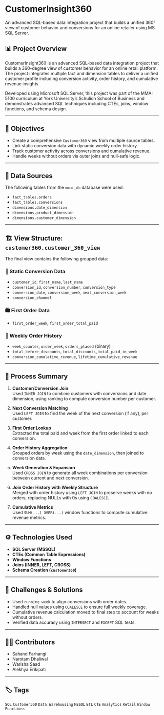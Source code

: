 # CustomerInsight360
An advanced SQL-based data integration project that builds a unified 360° view of customer behavior and conversions for an online retailer using MS SQL Server.

## 📊 Project Overview

CustomerInsight360 is an advanced SQL-based data integration project that builds a 360-degree view of customer behavior for an online retail platform. The project integrates multiple fact and dimension tables to deliver a unified customer profile including conversion activity, order history, and cumulative revenue insights.

Developed using Microsoft SQL Server, this project was part of the MMAI 5100 curriculum at York University’s Schulich School of Business and demonstrates advanced SQL techniques including CTEs, joins, window functions, and schema design.

---

## 🧠 Objectives

- Create a comprehensive `Customer360` view from multiple source tables.
- Link static conversion data with dynamic weekly order history.
- Track customer activity across conversions and cumulative revenue.
- Handle weeks without orders via outer joins and null-safe logic.

---

## 📁 Data Sources

The following tables from the `mmai_db` database were used:

- `fact_tables.orders`
- `fact_tables.conversions`
- `dimensions.date_dimension`
- `dimensions.product_dimension`
- `dimensions.customer_dimension`

---

## 🏗️ View Structure: `customer360.customer_360_view`

The final view contains the following grouped data:

### 🎯 Static Conversion Data
- `customer_id`, `first_name`, `last_name`
- `conversion_id`, `conversion_number`, `conversion_type`
- `conversion_date`, `conversion_week`, `next_conversion_week`
- `conversion_channel`

### 🛍️ First Order Data
- `first_order_week`, `first_order_total_paid`

### 📆 Weekly Order History
- `week_counter`, `order_week`, `orders_placed` (binary)
- `total_before_discounts`, `total_discounts`, `total_paid_in_week`
- `conversion_cumulative_revenue`, `lifetime_cumulative_revenue`

---

## 🔁 Process Summary

1. **Customer/Conversion Join**  
   Used `INNER JOIN` to combine customers with conversions and date dimension, using ranking to compute conversion number per customer.

2. **Next Conversion Matching**  
   Used `LEFT JOIN` to find the week of the next conversion (if any), per customer.

3. **First Order Lookup**  
   Extracted the total paid and week from the first order linked to each conversion.

4. **Order History Aggregation**  
   Grouped orders by week using the `date_dimension`, then joined to conversion data.

5. **Week Generation & Expansion**  
   Used `CROSS JOIN` to generate all week combinations per conversion between current and next conversion.

6. **Join Order History with Weekly Structure**  
   Merged with order history using `LEFT JOIN` to preserve weeks with no orders, replacing NULLs with 0s using `COALESCE`.

7. **Cumulative Metrics**  
   Used `SUM(...) OVER(...)` window functions to compute cumulative revenue metrics.

---

## ⚙️ Technologies Used

- **SQL Server (MSSQL)**
- **CTEs (Common Table Expressions)**
- **Window Functions**
- **Joins (INNER, LEFT, CROSS)**
- **Schema Creation (`customer360`)**

---

## 🚧 Challenges & Solutions

- Used `running_week` to align conversions with order dates.
- Handled null values using `COALESCE` to ensure full weekly coverage.
- Cumulative revenue calculation moved to final step to account for weeks without orders.
- Verified data accuracy using `INTERSECT` and `EXCEPT` SQL tests.

---
## 👨‍💻 Contributors

- Sahand Farhangi  
- Narotam Dhaliwal  
- Warisha Saad  
- Alekhya Erikipati  

---
## 🏷️ Tags

`SQL` `Customer360` `Data Warehousing` `MSSQL` `ETL` `CTE` `Analytics` `Retail` `Window Functions`
